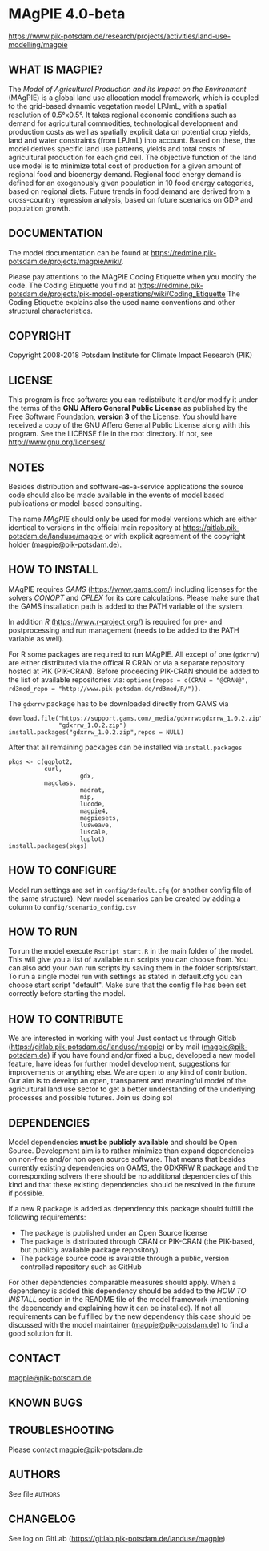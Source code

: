 # MAgPIE 4.0-beta

  <https://www.pik-potsdam.de/research/projects/activities/land-use-modelling/magpie>

## WHAT IS MAGPIE?
The *Model of Agricultural Production and its Impact on the Environment* (MAgPIE)
is a global land use allocation model framework, which is coupled to the grid-based
dynamic vegetation model LPJmL, with a spatial resolution of 0.5°x0.5°. It takes
regional economic conditions such as demand for agricultural commodities, technological
development and production costs as well as spatially explicit data on potential
crop yields, land and water constraints (from LPJmL) into account. Based on these,
the model derives specific land use patterns, yields and total costs of
agricultural production for each grid cell. The objective function of the land use
model is to minimize total cost of production for a given amount of regional food
and bioenergy demand. Regional food energy demand is defined for an exogenously
given population in 10 food energy categories, based on regional diets. Future
trends in food demand are derived from a cross-country regression analysis, based
on future scenarios on GDP and population growth.

## DOCUMENTATION
The model documentation can be found at
https://redmine.pik-potsdam.de/projects/magpie/wiki/.

Please pay attentions to the MAgPIE Coding Etiquette when you modify the code.
The Coding Etiquette you find at https://redmine.pik-potsdam.de/projects/pik-model-operations/wiki/Coding_Etiquette
The Coding Etiquette explains also the used name conventions and other
structural characteristics.

## COPYRIGHT
Copyright 2008-2018 Potsdam Institute for Climate Impact Research (PIK)

## LICENSE
This program is free software: you can redistribute it and/or modify
it under the terms of the **GNU Affero General Public License** as published by
the Free Software Foundation, **version 3** of the License. You should have
received a copy of the GNU Affero General Public License along with this
program. See the LICENSE file in the root directory. If not, see
http://www.gnu.org/licenses/

## NOTES
Besides distribution and software-as-a-service applications the source code
should also be made available in the events of model based publications or
model-based consulting.

The name *MAgPIE* should only be used for model versions which are either
identical to versions in the official main repository at
https://gitlab.pik-potsdam.de/landuse/magpie or with explicit agreement of the
copyright holder (magpie@pik-potsdam.de).

## HOW TO INSTALL

MAgPIE requires *GAMS* (https://www.gams.com/) including licenses for the solvers *CONOPT* and *CPLEX* for its core calculations. Please make sure that
the GAMS installation path is added to the PATH variable of the system.

In addition *R* (https://www.r-project.org/) is required for pre- and postprocessing and run management (needs to be added to the PATH variable
as well).

For R some packages are required to run MAgPIE. All except of one (`gdxrrw`) are
either distributed via the offical R CRAN or via a separate repository hosted at
PIK (PIK-CRAN). Before proceeding PIK-CRAN should be added to the list of
available repositories via: `options(repos = c(CRAN = "@CRAN@", rd3mod_repo = "http://www.pik-potsdam.de/rd3mod/R/"))`.

The `gdxrrw` package has to be downloaded directly from GAMS via
```
download.file("https://support.gams.com/_media/gdxrrw:gdxrrw_1.0.2.zip",
              "gdxrrw_1.0.2.zip")
install.packages("gdxrrw_1.0.2.zip",repos = NULL)
```

After that all remaining packages can be installed via `install.packages`

```
pkgs <- c(ggplot2,
          curl,
					gdx,
          magclass,
					madrat,
					mip,
					lucode,
					magpie4,
					magpiesets,
					lusweave,
					luscale,
					luplot)
install.packages(pkgs)
```

## HOW TO CONFIGURE
Model run settings are set in `config/default.cfg` (or another config file of
the same structure). New model scenarios can be created by adding a column to
`config/scenario_config.csv`

## HOW TO RUN
To run the model execute `Rscript start.R` in the main folder of the model.
This will give you a list of available run scripts you can choose from. You can
also add your own run scripts by saving them in the folder scripts/start. To run
a single model run with settings as stated in default.cfg you can choose start
script "default". Make sure that the config file has been set correctly before
starting the model.

## HOW TO CONTRIBUTE
We are interested in working with you! Just contact us through Gitlab
(https://gitlab.pik-potsdam.de/landuse/magpie) or by mail
(magpie@pik-potsdam.de) if you have found and/or fixed a bug, developed a new
model feature, have ideas for further model development, suggestions for
improvements or anything else. We are open to any kind of contribution. Our aim
is to develop an open, transparent and meaningful model of the agricultural land
use sector to get a better understanding of the underlying processes and
possible futures. Join us doing so!

## DEPENDENCIES

Model dependencies **must be publicly available** and should be Open Source. Development aim is to rather minimize than expand dependencies on non-free and/or non open source software. That means that besides currently existing dependencies on GAMS, the GDXRRW R package and the corresponding solvers there should be no additional dependencies of this kind and that these existing dependencies should be resolved in the future if possible.

If a new R package is added as dependency this package should fulfill the following requirements:
* The package is published under an Open Source license
* The package is distributed through CRAN or PIK-CRAN (the PIK-based, but publicly available package repository).
* The package source code is available through a public, version controlled repository such as GitHub

For other dependencies comparable measures should apply. When a dependency is added this dependency should be added to the *HOW TO INSTALL* section in the README file of the model framework (mentioning the depencendy and explaining how it can be installed). If not all requirements can be fulfilled by the new dependency this case should be discussed with the model maintainer (magpie@pik-potsdam.de) to find a good solution for it.

## CONTACT
magpie@pik-potsdam.de

## KNOWN BUGS

## TROUBLESHOOTING
Please contact magpie@pik-potsdam.de

## AUTHORS
See file `AUTHORS`

## CHANGELOG
See log on GitLab (https://gitlab.pik-potsdam.de/landuse/magpie)
